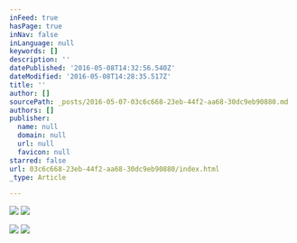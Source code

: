 ```yaml
---
inFeed: true
hasPage: true
inNav: false
inLanguage: null
keywords: []
description: ''
datePublished: '2016-05-08T14:32:56.540Z'
dateModified: '2016-05-08T14:28:35.517Z'
title: ''
author: []
sourcePath: _posts/2016-05-07-03c6c668-23eb-44f2-aa68-30dc9eb90880.md
authors: []
publisher:
  name: null
  domain: null
  url: null
  favicon: null
starred: false
url: 03c6c668-23eb-44f2-aa68-30dc9eb90880/index.html
_type: Article

---
```

![](https://the-grid-user-content.s3-us-west-2.amazonaws.com/5a7b2b39-134c-41ed-acb5-a414685ac594.jpg)
![](https://the-grid-user-content.s3-us-west-2.amazonaws.com/66c67d84-567a-44ca-951b-075bb888f4bf.jpg)

  
![](https://the-grid-user-content.s3-us-west-2.amazonaws.com/8a50ee63-3bc0-4536-ae54-72e3a0b4431a.jpg)
![](https://the-grid-user-content.s3-us-west-2.amazonaws.com/6e388a23-ccbf-4310-a399-8e95697a6ddd.jpg)